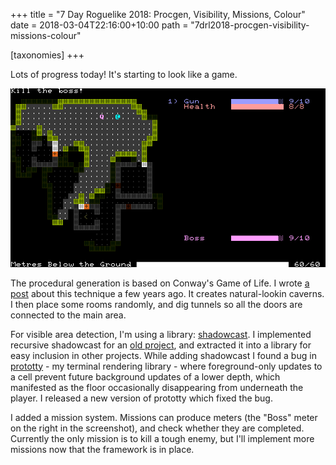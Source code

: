 +++
title = "7 Day Roguelike 2018: Procgen, Visibility, Missions, Colour"
date = 2018-03-04T22:16:00+10:00
path = "7drl2018-procgen-visibility-missions-colour"

[taxonomies]
+++

Lots of progress today! It's starting to look like a game.

![screenshot.png](screenshot.png)
<!-- more -->

The procedural generation is based on Conway's Game of Life. I wrote 
[a post](@/blog/cellular-automata-cave-generation/index.md)
about this technique a few years ago. It creates natural-lookin caverns. I then 
place some rooms randomly, and dig tunnels so all the doors are connected to 
the main area.

For visible area detection, I'm using a library:
[shadowcast](https://crates.io/crates/shadowcast).
I implemented recursive shadowcast for an
[old project](@/blog/another-roguelike-lighting-demo/index.md),
and extracted it into a library for easy inclusion in other projects.
While adding shadowcast I found a bug in
[prototty](https://github.com/gridbugs/prototty) - my terminal rendering 
library - where foreground-only updates to a cell prevent future background 
updates of a lower depth, which manifested as the floor occasionally 
disappearing from underneath the player. I released a new version of prototty 
which fixed the bug.

I added a mission system. Missions can produce meters (the "Boss" meter on the 
right in the screenshot), and check whether they are completed. Currently the 
only mission is to kill a tough enemy, but I'll implement more missions now 
that the framework is in place.
